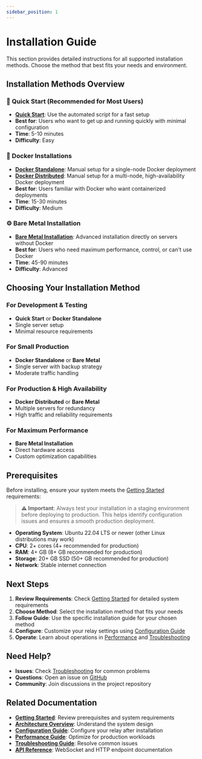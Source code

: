 ```yaml
---
sidebar_position: 1
---
```


# Installation Guide

This section provides detailed instructions for all supported installation methods. Choose the method that best fits your needs and environment.

## Installation Methods Overview

### 🚀 Quick Start (Recommended for Most Users)

- **[Quick Start](./quick-start)**: Use the automated script for a fast setup
- **Best for**: Users who want to get up and running quickly with minimal configuration
- **Time**: 5-10 minutes
- **Difficulty**: Easy

### 🐳 Docker Installations

- **[Docker Standalone](./docker-standalone)**: Manual setup for a single-node Docker deployment
- **[Docker Distributed](./docker-distributed)**: Manual setup for a multi-node, high-availability Docker deployment
- **Best for**: Users familiar with Docker who want containerized deployments
- **Time**: 15-30 minutes
- **Difficulty**: Medium

### ⚙️ Bare Metal Installation

- **[Bare Metal Installation](../bare-metal)**: Advanced installation directly on servers without Docker
- **Best for**: Users who need maximum performance, control, or can't use Docker
- **Time**: 45-90 minutes
- **Difficulty**: Advanced

## Choosing Your Installation Method

### For Development & Testing

- **Quick Start** or **Docker Standalone**
- Single server setup
- Minimal resource requirements

### For Small Production

- **Docker Standalone** or **Bare Metal**
- Single server with backup strategy
- Moderate traffic handling

### For Production & High Availability

- **Docker Distributed** or **Bare Metal**
- Multiple servers for redundancy
- High traffic and reliability requirements

### For Maximum Performance

- **Bare Metal Installation**
- Direct hardware access
- Custom optimization capabilities

## Prerequisites

Before installing, ensure your system meets the [Getting Started](../getting-started) requirements:

> **⚠️ Important**: Always test your installation in a staging environment before deploying to production. This helps identify configuration issues and ensures a smooth production deployment.

- **Operating System**: Ubuntu 22.04 LTS or newer (other Linux distributions may work)
- **CPU**: 2+ cores (4+ recommended for production)
- **RAM**: 4+ GB (8+ GB recommended for production)
- **Storage**: 20+ GB SSD (50+ GB recommended for production)
- **Network**: Stable internet connection

## Next Steps

1. **Review Requirements**: Check [Getting Started](../getting-started) for detailed system requirements
2. **Choose Method**: Select the installation method that fits your needs
3. **Follow Guide**: Use the specific installation guide for your chosen method
4. **Configure**: Customize your relay settings using [Configuration Guide](../configuration)
5. **Operate**: Learn about operations in [Performance](../performance) and [Troubleshooting](../troubleshooting)

## Need Help?

- **Issues**: Check [Troubleshooting](../troubleshooting) for common problems
- **Questions**: Open an issue on [GitHub](https://github.com/Shugur-Network/relay/issues)
- **Community**: Join discussions in the project repository

## Related Documentation

- **[Getting Started](../getting-started)**: Review prerequisites and system requirements
- **[Architecture Overview](../architecture)**: Understand the system design
- **[Configuration Guide](../configuration)**: Configure your relay after installation
- **[Performance Guide](../performance)**: Optimize for production workloads
- **[Troubleshooting Guide](../troubleshooting)**: Resolve common issues
- **[API Reference](../api)**: WebSocket and HTTP endpoint documentation
